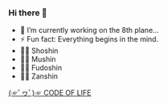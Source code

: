 ### Hi there 👋
- 🔭 I’m currently working on the 8th plane...
- ⚡ Fun fact: Everything begins in the mind.
- 🐱‍👤 Shoshin
- 🐱‍💻 Mushin
- 🐱‍🏍 Fudoshin
- 🐱‍👓 Zanshin

[(☞ﾟヮﾟ)☞ CODE OF LIFE](http://thecodelesscode.com/case/1) 
